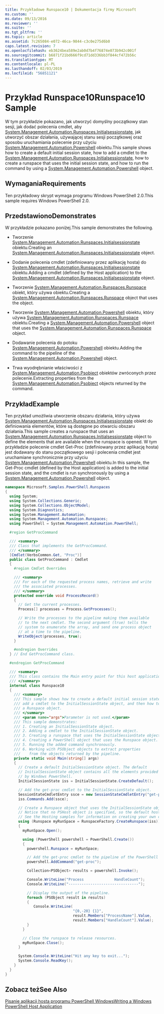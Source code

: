 ```yaml
---
title: Przykładowe Runspace10 | Dokumentacja firmy Microsoft
ms.custom: ''
ms.date: 09/13/2016
ms.reviewer: ''
ms.suite: ''
ms.tgt_pltfrm: ''
ms.topic: article
ms.assetid: 7c265084-e072-46ca-9844-c3c0e275d6b0
caps.latest.revision: 7
ms.openlocfilehash: eb3624bea589e2ab0d7b4f76874e073b942c001f
ms.sourcegitcommit: b6871f21bd666f9cd71dd336bb3f844cf472b56c
ms.translationtype: MT
ms.contentlocale: pl-PL
ms.lasthandoff: 02/03/2019
ms.locfileid: "56851121"
---
```

# <a name="runspace10-sample"></a><span data-ttu-id="e3baa-102">Przykład Runspace10</span><span class="sxs-lookup"><span data-stu-id="e3baa-102">Runspace10 Sample</span></span>

<span data-ttu-id="e3baa-103">W tym przykładzie pokazano, jak utworzyć domyślny początkowy stan sesji, jak dodać polecenia cmdlet, aby [System.Management.Automation.Runspaces.Initialsessionstate](/dotnet/api/System.Management.Automation.Runspaces.InitialSessionState), jak utworzyć obszar działania, używającej stanu sesji początkowej oraz sposobu uruchamiania polecenie przy użyciu [System.Management.Automation.Powershell](/dotnet/api/system.management.automation.powershell) obiektu.</span><span class="sxs-lookup"><span data-stu-id="e3baa-103">This sample shows how to create a default initial session state, how to add a cmdlet to the [System.Management.Automation.Runspaces.Initialsessionstate](/dotnet/api/System.Management.Automation.Runspaces.InitialSessionState), how to create a runspace that uses the initial session state, and how to run the command by using a [System.Management.Automation.Powershell](/dotnet/api/system.management.automation.powershell) object.</span></span>

## <a name="requirements"></a><span data-ttu-id="e3baa-104">Wymagania</span><span class="sxs-lookup"><span data-stu-id="e3baa-104">Requirements</span></span>

<span data-ttu-id="e3baa-105">Ten przykładowy skrypt wymaga programu Windows PowerShell 2.0.</span><span class="sxs-lookup"><span data-stu-id="e3baa-105">This sample requires Windows PowerShell 2.0.</span></span>

## <a name="demonstrates"></a><span data-ttu-id="e3baa-106">Przedstawiono</span><span class="sxs-lookup"><span data-stu-id="e3baa-106">Demonstrates</span></span>

<span data-ttu-id="e3baa-107">W przykładzie pokazano poniżej.</span><span class="sxs-lookup"><span data-stu-id="e3baa-107">This sample demonstrates the following.</span></span>

- <span data-ttu-id="e3baa-108">Tworzenie [System.Management.Automation.Runspaces.Initialsessionstate](/dotnet/api/System.Management.Automation.Runspaces.InitialSessionState) obiektu.</span><span class="sxs-lookup"><span data-stu-id="e3baa-108">Creating an [System.Management.Automation.Runspaces.Initialsessionstate](/dotnet/api/System.Management.Automation.Runspaces.InitialSessionState) object.</span></span>

- <span data-ttu-id="e3baa-109">Dodanie polecenia cmdlet (zdefiniowany przez aplikację hosta) do [System.Management.Automation.Runspaces.Initialsessionstate](/dotnet/api/System.Management.Automation.Runspaces.InitialSessionState) obiektu.</span><span class="sxs-lookup"><span data-stu-id="e3baa-109">Adding a cmdlet (defined by the Host application) to the [System.Management.Automation.Runspaces.Initialsessionstate](/dotnet/api/System.Management.Automation.Runspaces.InitialSessionState) object.</span></span>

- <span data-ttu-id="e3baa-110">Tworzenie [System.Management.Automation.Runspaces.Runspace](/dotnet/api/System.Management.Automation.Runspaces.Runspace) obiekt, który używa obiektu.</span><span class="sxs-lookup"><span data-stu-id="e3baa-110">Creating a [System.Management.Automation.Runspaces.Runspace](/dotnet/api/System.Management.Automation.Runspaces.Runspace) object that uses the object.</span></span>

- <span data-ttu-id="e3baa-111">Tworzenie [System.Management.Automation.Powershell](/dotnet/api/system.management.automation.powershell) obiektu, który używa [System.Management.Automation.Runspaces.Runspace](/dotnet/api/System.Management.Automation.Runspaces.Runspace) obiektu.</span><span class="sxs-lookup"><span data-stu-id="e3baa-111">Creating a [System.Management.Automation.Powershell](/dotnet/api/system.management.automation.powershell) object that uses the [System.Management.Automation.Runspaces.Runspace](/dotnet/api/System.Management.Automation.Runspaces.Runspace) object.</span></span>

- <span data-ttu-id="e3baa-112">Dodawanie polecenia do potoku [System.Management.Automation.Powershell](/dotnet/api/system.management.automation.powershell) obiektu.</span><span class="sxs-lookup"><span data-stu-id="e3baa-112">Adding the command to the pipeline of the [System.Management.Automation.Powershell](/dotnet/api/system.management.automation.powershell) object.</span></span>

- <span data-ttu-id="e3baa-113">Trwa wyodrębnianie właściwości z [System.Management.Automation.Psobject](/dotnet/api/System.Management.Automation.PSObject) obiektów zwróconych przez polecenie.</span><span class="sxs-lookup"><span data-stu-id="e3baa-113">Extracting properties from the [System.Management.Automation.Psobject](/dotnet/api/System.Management.Automation.PSObject) objects returned by the command.</span></span>

## <a name="example"></a><span data-ttu-id="e3baa-114">Przykład</span><span class="sxs-lookup"><span data-stu-id="e3baa-114">Example</span></span>

<span data-ttu-id="e3baa-115">Ten przykład umożliwia utworzenie obszaru działania, który używa [System.Management.Automation.Runspaces.Initialsessionstate](/dotnet/api/System.Management.Automation.Runspaces.InitialSessionState) obiekt do definiowania elementów, które są dostępne po otwarciu obszaru działania.</span><span class="sxs-lookup"><span data-stu-id="e3baa-115">This sample creates a runspace that uses an [System.Management.Automation.Runspaces.Initialsessionstate](/dotnet/api/System.Management.Automation.Runspaces.InitialSessionState) object to define the elements that are available when the runspace is opened.</span></span> <span data-ttu-id="e3baa-116">W tym przykładzie polecenie cmdlet Get-Proc (zdefiniowany przez aplikację hosta) jest dodawany do stanu początkowego sesji i polecenia cmdlet jest uruchamiane synchronicznie przy użyciu [System.Management.Automation.Powershell](/dotnet/api/system.management.automation.powershell) obiektu.</span><span class="sxs-lookup"><span data-stu-id="e3baa-116">In this sample, the Get-Proc cmdlet (defined by the Host application) is added to the initial session state, and the cmdlet is run synchronously by using a [System.Management.Automation.Powershell](/dotnet/api/system.management.automation.powershell) object.</span></span>

```csharp
namespace Microsoft.Samples.PowerShell.Runspaces
{
  using System;
  using System.Collections.Generic;
  using System.Collections.ObjectModel;
  using System.Diagnostics;
  using System.Management.Automation;
  using System.Management.Automation.Runspaces;
  using PowerShell = System.Management.Automation.PowerShell;

  #region GetProcCommand

  /// <summary>
  /// Class that implements the GetProcCommand.
  /// </summary>
  [Cmdlet(VerbsCommon.Get, "Proc")]
  public class GetProcCommand : Cmdlet
  {
    #region Cmdlet Overrides

    /// <summary>
    /// For each of the requested process names, retrieve and write
    /// the associated processes.
    /// </summary>
    protected override void ProcessRecord()
    {
      // Get the current processes.
      Process[] processes = Process.GetProcesses();

      // Write the processes to the pipeline making them available
      // to the next cmdlet. The second argument (true) tells the
      // system to enumerate the array, and send one process object
      // at a time to the pipeline.
      WriteObject(processes, true);
    }

    #endregion Overrides
  } // End GetProcCommand class.

  #endregion GetProcCommand

  /// <summary>
  /// This class contains the Main entry point for this host application.
  /// </summary>
  internal class Runspace10
  {
    /// <summary>
    /// This sample shows how to create a default initial session state, how to add
    /// add a cmdlet to the InitialSessionState object, and then how to create
    /// a Runspace object.
    /// </summary>
    /// <param name="args">Parameter is not used.</param>
    /// This sample demonstrates:
    /// 1. Creating an InitialSessionState object.
    /// 2. Adding a cmdlet to the InitialSessionState object.
    /// 3. Creating a runspace that uses the InitialSessionState object.
    /// 4. Creating a PowerShell object that uses the Runspace object.
    /// 5. Running the added command synchronously.
    /// 6. Working with PSObject objects to extract properties
    ///    from the objects returned by the pipeline.
    private static void Main(string[] args)
    {
      // Create a default InitialSessionState object. The default
      // InitialSessionState object contains all the elements provided
      // by Windows PowerShell.
      InitialSessionState iss = InitialSessionState.CreateDefault();

      // Add the get-proc cmdlet to the InitialSessionState object.
      SessionStateCmdletEntry ssce = new SessionStateCmdletEntry("get-proc", typeof(GetProcCommand), null);
      iss.Commands.Add(ssce);

      // Create a Runspace object that uses the InitialSessionState object.
      // Notice that no PSHost object is specified, so the default host is used.
      // See the Hosting samples for information on creating your own custom host.
      using (Runspace myRunSpace = RunspaceFactory.CreateRunspace(iss))
      {
        myRunSpace.Open();

        using (PowerShell powershell = PowerShell.Create())
        {
          powershell.Runspace = myRunSpace;

          // Add the get-proc cmdlet to the pipeline of the PowerShell object.
          powershell.AddCommand("get-proc");

          Collection<PSObject> results = powershell.Invoke();

          Console.WriteLine("Process              HandleCount");
          Console.WriteLine("--------------------------------");

          // Display the output of the pipeline.
          foreach (PSObject result in results)
          {
             Console.WriteLine(
                               "{0,-20} {1}",
                               result.Members["ProcessName"].Value,
                               result.Members["HandleCount"].Value);
          }
        }

        // Close the runspace to release resources.
        myRunSpace.Close();
      }

      System.Console.WriteLine("Hit any key to exit...");
      System.Console.ReadKey();
    }
  }
}
```

## <a name="see-also"></a><span data-ttu-id="e3baa-117">Zobacz też</span><span class="sxs-lookup"><span data-stu-id="e3baa-117">See Also</span></span>

[<span data-ttu-id="e3baa-118">Pisanie aplikacji hosta programu PowerShell Windows</span><span class="sxs-lookup"><span data-stu-id="e3baa-118">Writing a Windows PowerShell Host Application</span></span>](./writing-a-windows-powershell-host-application.md)